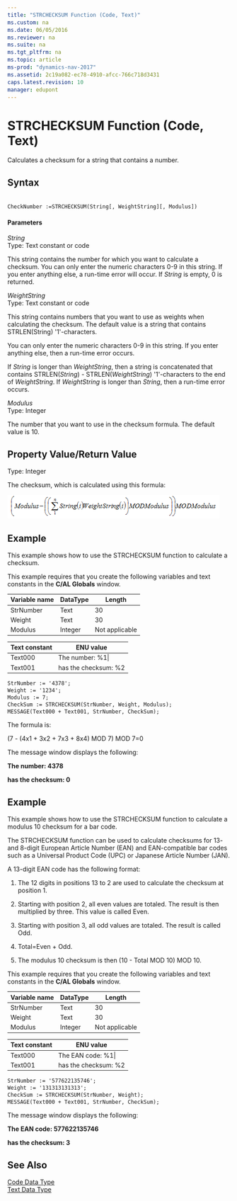 ```yaml
---
title: "STRCHECKSUM Function (Code, Text)"
ms.custom: na
ms.date: 06/05/2016
ms.reviewer: na
ms.suite: na
ms.tgt_pltfrm: na
ms.topic: article
ms-prod: "dynamics-nav-2017"
ms.assetid: 2c19a082-ec78-4910-afcc-766c718d3431
caps.latest.revision: 10
manager: edupont
---
```

# STRCHECKSUM Function (Code, Text)
Calculates a checksum for a string that contains a number.  
  
## Syntax  
  
```  
  
CheckNumber :=STRCHECKSUM(String[, WeightString][, Modulus])  
```  
  
#### Parameters  
 *String*  
 Type: Text constant or code  
  
 This string contains the number for which you want to calculate a checksum. You can only enter the numeric characters 0-9 in this string. If you enter anything else, a run-time error will occur. If *String* is empty, 0 is returned.  
  
 *WeightString*  
 Type: Text constant or code  
  
 This string contains numbers that you want to use as weights when calculating the checksum. The default value is a string that contains STRLEN\(String\) '1'-characters.  
  
 You can only enter the numeric characters 0-9 in this string. If you enter anything else, then a run-time error occurs.  
  
 If *String* is longer than *WeightString*, then a string is concatenated that contains STRLEN\(*String*\) - STRLEN\(*WeightString*\) '1'-characters to the end of *WeightString*. If *WeightString* is longer than *String*, then a run-time error occurs.  
  
 *Modulus*  
 Type: Integer  
  
 The number that you want to use in the checksum formula. The default value is 10.  
  
## Property Value/Return Value  
 Type: Integer  
  
 The checksum, which is calculated using this formula:  
  
 ![STRCHECKSUM formula](media/NAV_STRCHECKSUM_Formula.png "NAV\_STRCHECKSUM\_Formula")  
  
## Example  
 This example shows how to use the STRCHECKSUM function to calculate a checksum.  
  
 This example requires that you create the following variables and text constants in the **C/AL Globals** window.  
  
|Variable name|DataType|Length|  
|-------------------|--------------|------------|  
|StrNumber|Text|30|  
|Weight|Text|30|  
|Modulus|Integer|Not applicable|  
  
|Text constant|ENU value|  
|-------------------|---------------|  
|Text000|The number: %1\\|  
|Text001|has the checksum: %2|  
  
```  
StrNumber := '4378';  
Weight := '1234';  
Modulus := 7;   
CheckSum := STRCHECKSUM(StrNumber, Weight, Modulus);   
MESSAGE(Text000 + Text001, StrNumber, CheckSum);  
```  
  
 The formula is:  
  
 \(7 - \(4x1 + 3x2 + 7x3 + 8x4\) MOD 7\) MOD 7=0  
  
 The message window displays the following:  
  
 **The number: 4378**  
  
 **has the checksum: 0**  
  
## Example  
 This example shows how to use the STRCHECKSUM function to calculate a modulus 10 checksum for a bar code.  
  
 The STRCHECKSUM function can be used to calculate checksums for 13- and 8-digit European Article Number \(EAN\) and EAN-compatible bar codes such as a Universal Product Code \(UPC\) or Japanese Article Number \(JAN\).  
  
 A 13-digit EAN code has the following format:  
  
1.  The 12 digits in positions 13 to 2 are used to calculate the checksum at position 1.  
  
2.  Starting with position 2, all even values are totaled. The result is then multiplied by three. This value is called Even.  
  
3.  Starting with position 3, all odd values are totaled. The result is called Odd.  
  
4.  Total=Even + Odd.  
  
5.  The modulus 10 checksum is then \(10 - Total MOD 10\) MOD 10.  
  
 This example requires that you create the following variables and text constants in the **C/AL Globals** window.  
  
|Variable name|DataType|Length|  
|-------------------|--------------|------------|  
|StrNumber|Text|30|  
|Weight|Text|30|  
|Modulus|Integer|Not applicable|  
  
|Text constant|ENU value|  
|-------------------|---------------|  
|Text000|The EAN code: %1\\|  
|Text001|has the checksum: %2|  
  
```  
StrNumber := '577622135746';  
Weight := '131313131313';  
CheckSum := STRCHECKSUM(StrNumber, Weight);  
MESSAGE(Text000 + Text001, StrNumber, CheckSum);  
```  
  
 The message window displays the following:  
  
 **The EAN code: 577622135746**  
  
 **has the checksum: 3**  
  
## See Also  
 [Code Data Type](Code-Data-Type.md)   
 [Text Data Type](Text-Data-Type.md)
